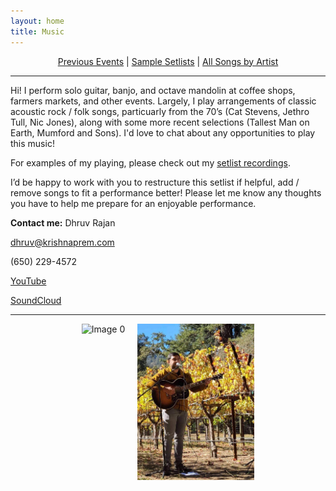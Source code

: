 ```yaml
---
layout: home
title: Music
---
```


<div style="text-align:center;">
  <a href="/pages/events.html">Previous Events</a> |
  <a href="/pages/setlists.html">Sample Setlists</a> |
  <a href="/pages/songs_by_artist.html">All Songs by Artist</a>
</div>

---

Hi! I perform solo guitar, banjo, and octave mandolin at coffee shops, farmers markets, and other events. Largely, I play arrangements of classic acoustic rock / folk songs, particuarly from the 70’s (Cat Stevens, Jethro Tull, Nic Jones), along with some more recent selections (Tallest Man on Earth, Mumford and Sons). I'd love to chat about any opportunities to play this music!

For examples of my playing, please check out my [setlist recordings](/pages/setlists.html).

I’d be happy to work with you to restructure this setlist if helpful, add / remove songs to fit a performance better! Please let me know any thoughts you have to help me prepare for an enjoyable performance.

**Contact me:**
Dhruv Rajan

[dhruv@krishnaprem.com](mailto:dhruv@krishnaprem.com)  

(650) 229-4572

[YouTube](https://www.youtube.com/channel/UCa_LjjQKzbIQUqj-WOH1m7Q)

[SoundCloud](https://soundcloud.com/dhruv-rajan)

---

<div style="display: flex; justify-content: center; gap: 20px;">
  <img src="/images/IMG_0461.jpg" alt="Image 0" style="height: 250px; float: left;">
  <img src="/images/winery.jpg" alt="Image 1" style="height: 250px; float: right;">
</div>
